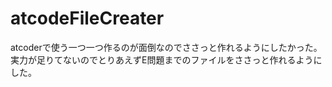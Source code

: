 # atcodeFileCreater

atcoderで使う一つ一つ作るのが面倒なのでささっと作れるようにしたかった。
実力が足りてないのでとりあえずE問題までのファイルをささっと作れるようにした。
